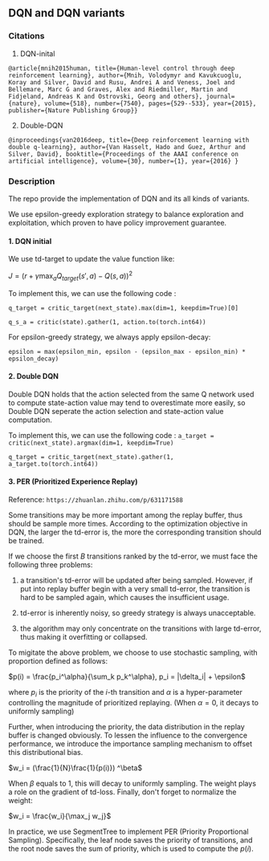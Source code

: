 ## DQN and DQN variants

### Citations

1. DQN-inital

  `@article{mnih2015human,
  title={Human-level control through deep reinforcement learning},
  author={Mnih, Volodymyr and Kavukcuoglu, Koray and Silver, David and Rusu, Andrei A and Veness, Joel and Bellemare, Marc G and Graves, Alex and Riedmiller, Martin and Fidjeland, Andreas K and Ostrovski, Georg and others},
  journal={nature},
  volume={518},
  number={7540},
  pages={529--533},
  year={2015},
  publisher={Nature Publishing Group}}`

2. Double-DQN 

  `@inproceedings{van2016deep,
    title={Deep reinforcement learning with double q-learning},
    author={Van Hasselt, Hado and Guez, Arthur and Silver, David},
    booktitle={Proceedings of the AAAI conference on artificial intelligence},
    volume={30},
    number={1},
    year={2016}
  }`

### Description
The repo provide the implementation of DQN and its all kinds of variants.

We use epsilon-greedy exploration strategy to balance exploration and exploitation, which proven to have policy improvement guarantee.

#### 1. DQN initial
We use td-target to update the value function like:

$J = (r + \gamma \max_aQ_{target}(s', a) - Q(s,a))^2$

To implement this, we can use the following code : 

`q_target = critic_target(next_state).max(dim=1, keepdim=True)[0]`

`q_s_a = critic(state).gather(1, action.to(torch.int64))`

For epsilon-greedy strategy, we always apply epsilon-decay:

`epsilon = max(epsilon_min, epsilon - (epsilon_max - epsilon_min) * epsilon_decay)
`

#### 2. Double DQN
Double DQN holds that the action selected from the same Q network used to compute state-action value may tend to overestimate more easily, so Double DQN seperate the action selection and state-action value computation.

To implement this, we can use the following code : 
`a_target = critic(next_state).argmax(dim=1, keepdim=True)`

`q_target = critic_target(next_state).gather(1, a_target.to(torch.int64))`

#### 3. PER (Prioritized Experience Replay)
Reference: `https://zhuanlan.zhihu.com/p/631171588`

Some transitions may be more important among the replay buffer, thus should be sample more times. According to the optimization objective in DQN, the larger the td-error is, the more the corresponding transition should be trained.

If we choose the first $B$ transitions ranked by the td-error, we must face the following three problems:

1. a transition's td-error will be updated after being sampled. However, if put into replay buffer begin with a very small td-error, the transition is hard to be sampled again, which causes the insufficient usage.

2. td-error is inherently noisy, so greedy strategy is always unacceptable.

3. the algorithm may only concentrate on the transitions with large td-error, thus making it overfitting or collapsed.

To migitate the above problem, we choose to use stochastic sampling, with proportion defined as follows:

$p(i) = \frac{p_i^\alpha}{\sum_k p_k^\alpha}, p_i = |\delta_i| + \epsilon$

where $p_i$ is the priority of the $i$-th transition and $\alpha$ is a hyper-parameter controlling the magnitude of prioritized replaying. (When $\alpha=0$, it decays to uniformly sampling)

Further, when introducing the priority, the data distribution in the replay buffer is changed obviously. To lessen the influence to the convergence performance, we introduce the importance sampling mechanism to offset this distributional bias.

$w_i = (\frac{1}{N}\frac{1}{p(i)}) ^\beta$

When $\beta$ equals to 1, this will decay to uniformly sampling. The weight plays a role on the gradient of td-loss. Finally, don't forget to normalize the weight: 

$w_i = \frac{w_i}{\max_j w_j}$

In practice, we use SegmentTree to implement PER (Priority Proportional Sampling). Specifically, the leaf node saves the priority of transitions, and the root node saves the sum of priority, which is used to compute the $p(i)$.